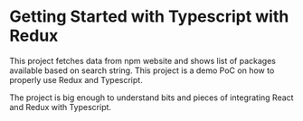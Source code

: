# Getting Started with Typescript with Redux

This project fetches data from npm website and shows list of packages available based on search string.
This project is a demo PoC on how to properly use Redux and Typescript.

The project is big enough to understand bits and pieces of integrating React and Redux with Typescript.
